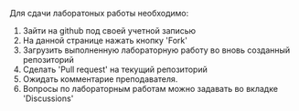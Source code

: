Для сдачи лаборатоных работы необходимо:

1. Зайти на github под своей учетной записью
2. На данной странице нажать кнопку 'Fork'
3. Загрузить выполненную лабораторную работу во вновь созданный репозиторий
4. Сделать 'Pull request' на текущий репозиторий
5. Ожидать комментарие преподавателя.
6. Вопросы по лабораторным работам можно задавать во вкладке 'Discussions'
